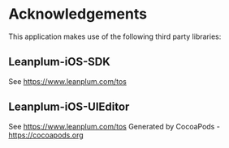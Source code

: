 # Acknowledgements
This application makes use of the following third party libraries:

## Leanplum-iOS-SDK

See https://www.leanplum.com/tos

## Leanplum-iOS-UIEditor

See https://www.leanplum.com/tos
Generated by CocoaPods - https://cocoapods.org
